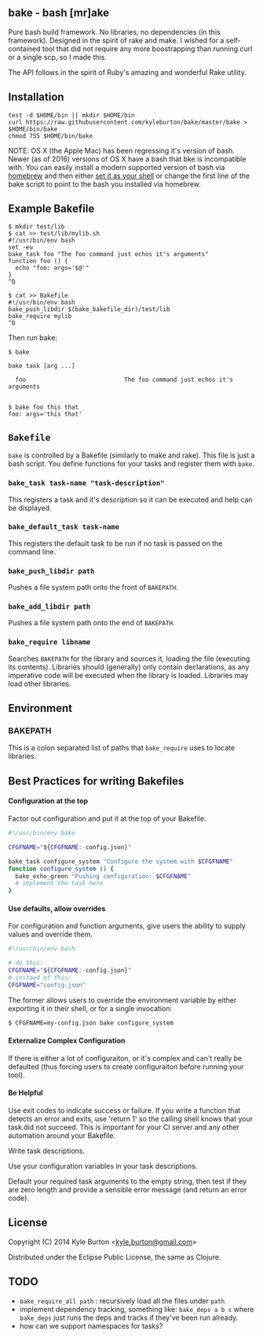 ## bake - bash [mr]ake

Pure bash build framework.  No libraries, no dependencies (in this framework).  Designed in the spirit of rake and make.  I wished for a self-contained tool that did not require any more boostrapping than running curl or a single scp, so I made this.

The API follows in the spirit of Ruby's amazing and wonderful Rake utility.

## Installation

    test -d $HOME/bin || mkdir $HOME/bin
    curl https://raw.githubusercontent.com/kyleburton/bake/master/bake > $HOME/bin/bake
    chmod 755 $HOME/bin/bake

NOTE: OS X (the Apple Mac) has been regressing it's version of bash.  Newer (as of 2016) versions of OS X have a bash that bke is incompatible with.  You can easily install a modern supported version of bash via [homebrew](http://brew.sh/) and then either [set it as your shell](http://johndjameson.com/blog/updating-your-shell-with-homebrew/) or change the first line of the bake script to point to the bash you installed via homebrew.

## Example Bakefile

    $ mkdir test/lib
    $ cat >> test/lib/mylib.sh
    #!/usr/bin/env bash
    set -eu
    bake_task foo "The foo command just echos it's arguments"
    function foo () {
      echo "foo: args='$@'"
    }
    ^D

    $ cat >> Bakefile
    #!/usr/bin/env bash
    bake_push_libdir $(bake_bakefile_dir)/test/lib
    bake_require mylib
    ^D

Then run bake:

    $ bake
    
    bake task [arg ...]
    
      foo                            The foo command just echos it's arguments
    
    
    $ bake foo this that
    foo: args='this that'



## `Bakefile`

`bake` is controlled by a Bakefile (similarly to make and rake).  This file is just a bash script.  You define functions for your tasks and register them with `bake`.

### `bake_task task-name "task-description"`

This registers a task and it's description so it can be executed and help can be displayed.

### `bake_default_task task-name`

This registers the default task to be run if no task is passed on the command line.

### `bake_push_libdir path`

Pushes a file system path onto the front of `BAKEPATH`.

### `bake_add_libdir path`

Pushes a file system path onto the end of `BAKEPATH`.

### `bake_require libname`

Searches `BAKEPATH` for the library and sources it, loading the file (executing its contents).  Libraries should (generally) only contain declarations, as any imperative code will be executed when the library is loaded.  Libraries may load other libraries.

## Environment

### BAKEPATH

This is a colon separated list of paths that `bake_require` uses to locate libraries.

## Best Practices for writing Bakefiles

#### Configuration at the top

Factor out configuration and put it at the top of your Bakefile. 

```sh
#!/usr/bin/env bake

CFGFNAME="${CFGFNAME:-config.json}"

bake_task configure_system "Configure the system with $CFGFNAME"
function configure_system () {
  bake_echo_green "Pushing configuration: $CFGFNAME"
  # implement the task here
}
```

#### Use defaults, allow overrides

For configuration and function arguments, give users the ability to supply values and override them.

```sh
#!/usr/bin/env bash

# do this:
CFGFNAME="${CFGFNAME:-config.json}"
# instaed of this:
CFGFNAME="config.json"
```

The former allows users to override the environment variable by either exporting it in their shell, or for a single invocation:

```sh
$ CFGFNAME=my-config.json bake configure_system
```

#### Externalize Complex Configuration

If there is either a lot of configuraiton, or it's complex and can't really be defaulted (thus forcing users to create configuraiton before running your tool).

#### Be Helpful

Use exit codes to indicate success or failure.  If you write a function that detects an error and exits, use 'return 1' so the calling shell knows that your task did not succeed.  This is important for your CI server and any other automation around your Bakefile.

Write task descriptions.  

Use your configuration variables in your task descriptions.  

Default your required task arguments to the empty string, then test if they are zero length and provide a sensible error message (and return an error code).


## License

Copyright (C) 2014 Kyle Burton &lt;kyle.burton@gmail.com&gt;

Distributed under the Eclipse Public License, the same as Clojure.

## TODO

* `bake_require_all path` : recursively load all the files under `path`
* implement dependency tracking, something like: `bake_deps a b c` where `bake_deps` just runs the deps and tracks if they've been run already.
* how can we support namespaces for tasks?
